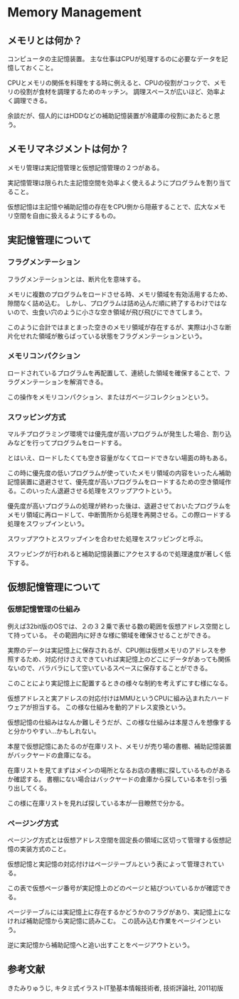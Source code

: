 # Memory Management
## メモリとは何か？
コンピュータの主記憶装置。
主な仕事はCPUが処理するのに必要なデータを記憶しておくこと。

CPUとメモリの関係を料理をする時に例えると、CPUの役割がコックで、メモリの役割が食材を調理するためのキッチン。
調理スペースが広いほど、効率よく調理できる。

余談だが、個人的にはHDDなどの補助記憶装置が冷蔵庫の役割にあたると思う。

## メモリマネジメントは何か？
メモリ管理は実記憶管理と仮想記憶管理の２つがある。

実記憶管理は限られた主記憶空間を効率よく使えるようにプログラムを割り当てること。

仮想記憶は主記憶や補助記憶の存在をCPU側から隠蔽することで、広大なメモリ空間を自由に扱えるようにするもの。

## 実記憶管理について
### フラグメンテーション
フラグメンテーションとは、断片化を意味する。

メモリに複数のプログラムをロードさせる時、メモリ領域を有効活用するため、隙間なく詰め込む。
しかし、プログラムは詰め込んだ順に終了するわけではないので、虫食い穴のように小さな空き領域が飛び飛びにできてしまう。

このように合計ではまとまった空きのメモリ領域が存在するが、実際は小さな断片化せれた領域が散らばっている状態をフラグメンテーションという。

### メモリコンパクション
ロードされているプログラムを再配置して、連続した領域を確保することで、フラグメンテーションを解消できる。

この操作をメモリコンパクション、またはガベージコレクションという。

<!-- ### オーバーレイ方式 -->
### スワッピング方式
マルチプログラミング環境では優先度が高いプログラムが発生した場合、割り込みなどを行ってプログラムをロードする。

とはいえ、ロードしたくても空き容量がなくてロードできない場面の時もある。

この時に優先度の低いプログラムが使っていたメモリ領域の内容をいったん補助記憶装置に退避させて、優先度が高いプログラムをロードするための空き領域作る。このいったん退避させる処理をスワップアウトという。

優先度が高いプログラムの処理が終わった後は、退避させておいたプログラムをメモリ領域に再ロードして、中断箇所から処理を再開させる。この際ロードする処理をスワップインという。

スワップアウトとスワップインを合わせた処理をスワッピングと呼ぶ。

スワッピングが行われると補助記憶装置にアクセスするので処理速度が著しく低下する。

## 仮想記憶管理について
### 仮想記憶管理の仕組み
例えば32bit版のOSでは、２の３２乗で表せる数の範囲を仮想アドレス空間として持っている。
その範囲内に好きな様に領域を確保させることができる。

実際のデータは実記憶上に保存されるが、CPU側は仮想メモリのアドレスを参照するため、対応付けさえできていれば実記憶上のどこにデータがあっても関係ないので、バラバラにして空いているスペースに保存することができる。

このことにより実記憶上に配置するときの様々な制約を考えずにすむ様になる。

仮想アドレスと実アドレスの対応付けはMMUというCPUに組み込まれたハードウェアが担当する。
この様な仕組みを動的アドレス変換という。

仮想記憶の仕組みはなんか難しそうだが、この様な仕組みは本屋さんを想像すると分かりやすい…かもしれない。

本屋で仮想記憶にあたるのが在庫リスト、メモリが売り場の書棚、補助記憶装置がバックヤードの倉庫になる。

在庫リストを見てまずはメインの場所となるお店の書棚に探しているものがあるか確認する。
書棚にない場合はバックヤードの倉庫から探している本を引っ張り出してくる。

この様に在庫リストを見れば探している本が一目瞭然で分かる。
### ページング方式
ページング方式とは仮想アドレス空間を固定長の領域に区切って管理する仮想記憶の実装方式のこと。

仮想記憶と実記憶の対応付けはページテーブルという表によって管理されている。

この表で仮想ページ番号が実記憶上のどのページと結びついているかが確認できる。

ページテーブルには実記憶上に存在するかどうかのフラグがあり、実記憶上になければ補助記憶から実記憶に読みこむ。
この読み込む作業をページインという。

逆に実記憶から補助記憶へと追い出すことをページアウトという。

## 参考文献
きたみりゅうじ, キタミ式イラストIT塾基本情報技術者, 技術評論社, 2011初版


